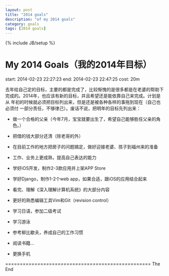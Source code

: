 ```yaml
---
layout: post
title: "2014 goals"
description: "of my 2014 goals"
category: goals
tags: [2014 goals]
---
```

{% include JB/setup %}

# My 2014 Goals（我的2014年目标）

start: 2014-02-23 22:27:23
  end: 2014-02-23 22:47:25
 cost: 20m

去年给自己定的目标，主要的都是完成了，比较惭愧的是很多都是在老婆的帮助下
完成的。2014年，也应该有新的目标，并且希望还是能依靠自己来完成。计划是从
年初的时候就必须把目标列出来，但是还是被各种各样的事拖到现在（自己也必须付
一部分责任，不够律己）。废话不说，把明年的目标先列出来：

- 做一个合格的父亲（今年7月，宝宝就要出生了，希望自己能够胜任父亲的角色。）

- 把借的钱大部分还清（除老哥的外）

- 在目前工作的地方把房子的问题搞定，做好迎接老婆、孩子到福州来的准备

- 工作、业务上更成熟，提高自己表达的能力

- 学好iOS开发，制作2-3款应用并上架APP Store

- 学好Django，制作1-2个web app，如果合适，跟iOS的应用结合起来

- 看完、理解《深入理解计算机系统》的大部分内容

- 更好的熟悉编辑工具Vim和Git（revision control）

- 学习日语，参加二级考试

- 学习游泳

- 参考柳比歇夫，养成自己的工作习惯

- 阅读书籍...

- 更换手机

==================================================
The End
